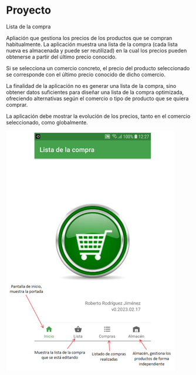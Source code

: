# Proyecto
Lista de la compra

Apliación que gestiona los precios de los productos que se compran habitualmente.
La aplicación muestra una lista de la compra (cada lista nueva es almacenada y puede ser reutilizad)
en la cual los precios pueden obtenerse a partir del último precio conocido.

Si se selecciona un comercio concreto, el precio del producto seleccionado se corresponde con el 
último precio conocido de dicho comercio. 

La finalidad de la aplicación no es generar una lista de la compra, sino obtener datos suficientes
para diseñar una lista de la compra optimizada, ofreciendo alternativas según el comercio o tipo
de producto que se quiera comprar.

La aplicación debe mostrar la evolución de los precios, tanto en el comercio seleccionado, como 
globalmente.

![alt text](https://github.com/robertorodriguezNet/Proyecto/blob/master/capturas/inicio.png?raw=true)
